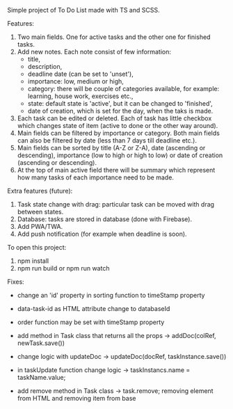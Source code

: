 Simple project of To Do List made with TS and SCSS.

Features:

1. Two main fields. One for active tasks and the other one for finished tasks.
2. Add new notes. Each note consist of few information:
   - title,
   - description,
   - deadline date (can be set to 'unset'),
   - importance: low, medium or high,
   - category: there will be couple of categories available, for example: learning, house work, exercises etc.,
   - state: default state is 'active', but it can be changed to 'finished',
   - date of creation, which is set for the day, when the taks is made.
3. Each task can be edited or deleted. Each of task has little checkbox which changes state of item (active to done or the other way around).
4. Main fields can be filtered by importance or category. Both main fields can also be filtered by date (less than 7 days till deadline etc.).
5. Main fields can be sorted by title (A-Z or Z-A), date (ascending or descending), importance (low to high or high to low) or date of creation (ascending or descending).
6. At the top of main active field there will be summary which represent how many tasks of each importance need to be made.

Extra features (future):

1. Task state change with drag: particular task can be moved with drag between states.
2. Database: tasks are stored in database (done with Firebase).
3. Add PWA/TWA.
4. Add push notification (for example when deadline is soon).

To open this project:

1. npm install
2. npm run build or npm run watch

Fixes:

- change an 'id' property in sorting function to timeStamp property
- data-task-id as HTML attribute change to databaseId
- order function may be set with timeStamp property

- add method in Task class that returns all the props -> addDoc(colRef, newTask.save())
- change logic with updateDoc -> updateDoc(docRef, taskInstance.save())
- in taskUpdate function change logic -> taskInstancs.name = taskName.value;
- add remove method in Task class -> task.remove; removing element from HTML and removing item from base
